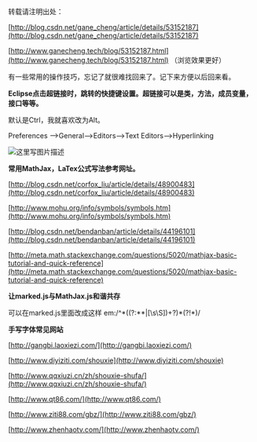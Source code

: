 转载请注明出处：

[http://blog.csdn.net/gane_cheng/article/details/53152187](http://blog.csdn.net/gane_cheng/article/details/53152187)

[http://www.ganecheng.tech/blog/53152187.html](http://www.ganecheng.tech/blog/53152187.html) （浏览效果更好）

有一些常用的操作技巧，忘记了就很难找回来了。记下来方便以后回来看。

**Eclipse点击超链接时，跳转的快捷键设置。超链接可以是类，方法，成员变量，接口等等。**

默认是Ctrl，我就喜欢改为Alt。

Preferences ——>General——>Editors——>Text Editors——>Hyperlinking

![这里写图片描述](http://img.blog.csdn.net/20161113211054096)

**常用MathJax，LaTex公式写法参考网址。**

[http://blog.csdn.net/corfox_liu/article/details/48900483](http://blog.csdn.net/corfox_liu/article/details/48900483)

[http://www.mohu.org/info/symbols/symbols.htm](http://www.mohu.org/info/symbols/symbols.htm)

[http://blog.csdn.net/bendanban/article/details/44196101](http://blog.csdn.net/bendanban/article/details/44196101)

[http://meta.math.stackexchange.com/questions/5020/mathjax-basic-tutorial-and-quick-reference](http://meta.math.stackexchange.com/questions/5020/mathjax-basic-tutorial-and-quick-reference)

**让marked.js与MathJax.js和谐共存**

可以在marked.js里面改成这样 em:/^\*((?:\*\*|[\s\S])+?)\*(?!\*)/

**手写字体常见网站**

[http://gangbi.laoxiezi.com/](http://gangbi.laoxiezi.com/)

[http://www.diyiziti.com/shouxie](http://www.diyiziti.com/shouxie)

[http://www.qqxiuzi.cn/zh/shouxie-shufa/](http://www.qqxiuzi.cn/zh/shouxie-shufa/)

[http://www.qt86.com/](http://www.qt86.com/)

[http://www.ziti88.com/gbz/](http://www.ziti88.com/gbz/)

[http://www.zhenhaotv.com/](http://www.zhenhaotv.com/)